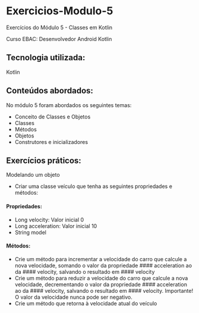 # Exercicios-Modulo-5
Exercícios do Módulo 5 - Classes em Kotlin

Curso EBAC: Desenvolvedor Android Kotlin

## Tecnologia utilizada:
Kotlin

## Conteúdos abordados:
No módulo 5 foram abordados os seguintes temas:
- Conceito de Classes e Objetos
- Classes
- Métodos
- Objetos
- Construtores e inicializadores

## Exercícios práticos:
Modelando um objeto 
- Criar uma classe veículo que tenha as seguintes propriedades e métodos:
  
#### Propriedades: 
- Long velocity: Valor inicial 0 
- Long acceleration: Valor inicial 10 
- String model

#### Métodos: 
- Crie um método para incrementar a velocidade do carro que calcule a nova velocidade, somando o valor da propriedade #### acceleration ao da #### velocity, salvando o resultado em #### velocity 
- Crie um método para reduzir a velocidade do carro que calcule a nova velocidade, decrementando o valor da propriedade #### acceleration ao da #### velocity, salvando o resultado em #### velocity. Importante! O valor da velocidade nunca pode ser negativo. 
- Crie um método que retorna à velocidade atual do veículo
